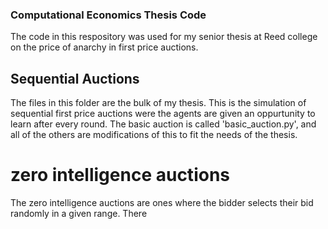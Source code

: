 ### Computational Economics Thesis Code
The code in this respository was used for my senior thesis at Reed college on the price of anarchy in first price auctions. 

## Sequential Auctions
The files in this folder are the bulk of my thesis. This is the simulation of sequential first price auctions were the agents are given an oppurtunity to learn after every round. The basic auction is called 'basic_auction.py', and all of the others are modifications of this to fit the needs of the thesis.

# zero intelligence auctions
The zero intelligence auctions are ones where the bidder selects their bid randomly in a given range. There